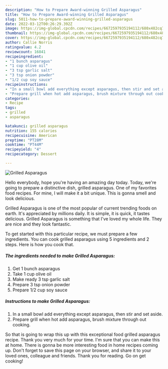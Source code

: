 ```yaml
---
description: "How to Prepare Award-winning Grilled Asparagus"
title: "How to Prepare Award-winning Grilled Asparagus"
slug: 5011-how-to-prepare-award-winning-grilled-asparagus
date: 2022-03-12T00:26:29.392Z
image: https://img-global.cpcdn.com/recipes/6672597935194112/680x482cq70/grilled-asparagus-recipe-main-photo.jpg
thumbnail: https://img-global.cpcdn.com/recipes/6672597935194112/680x482cq70/grilled-asparagus-recipe-main-photo.jpg
cover: https://img-global.cpcdn.com/recipes/6672597935194112/680x482cq70/grilled-asparagus-recipe-main-photo.jpg
author: Callie Norris
ratingvalue: 4.2
reviewcount: 16841
recipeingredient:
- "1 bunch asparagus"
- "1 cup olive oil"
- "3 tsp garlic salt"
- "3 tsp onion powder"
- "1/2 cup soy sauce"
recipeinstructions:
- "In a small bowl add everything except asparagus, then stir and set aside."
- "Prepare grill when hot add asparagus, brush mixture through out cooking."
categories:
- Recipe
tags:
- grilled
- asparagus

katakunci: grilled asparagus 
nutrition: 155 calories
recipecuisine: American
preptime: "PT28M"
cooktime: "PT44M"
recipeyield: "4"
recipecategory: Dessert

---
```



![Grilled Asparagus](https://img-global.cpcdn.com/recipes/6672597935194112/680x482cq70/grilled-asparagus-recipe-main-photo.jpg)

Hello everybody, hope you're having an amazing day today. Today, we're going to prepare a distinctive dish, grilled asparagus. One of my favorites food recipes. For mine, I will make it a bit unique. This is gonna smell and look delicious.

Grilled Asparagus is one of the most popular of current trending foods on earth. It's appreciated by millions daily. It is simple, it is quick, it tastes delicious. Grilled Asparagus is something that I've loved my whole life. They are nice and they look fantastic.




To get started with this particular recipe, we must prepare a few ingredients. You can cook grilled asparagus using 5 ingredients and 2 steps. Here is how you cook that.

<!--inarticleads1-->

##### The ingredients needed to make Grilled Asparagus:

1. Get 1 bunch asparagus
1. Take 1 cup olive oil
1. Make ready 3 tsp garlic salt
1. Prepare 3 tsp onion powder
1. Prepare 1/2 cup soy sauce




<!--inarticleads2-->

##### Instructions to make Grilled Asparagus:

1. In a small bowl add everything except asparagus, then stir and set aside.
1. Prepare grill when hot add asparagus, brush mixture through out cooking.




So that is going to wrap this up with this exceptional food grilled asparagus recipe. Thank you very much for your time. I'm sure that you can make this at home. There is gonna be more interesting food in home recipes coming up. Don't forget to save this page on your browser, and share it to your loved ones, colleague and friends. Thank you for reading. Go on get cooking!
